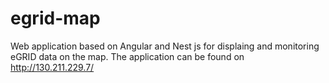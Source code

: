 # egrid-map

Web application based on Angular and Nest js for displaing and monitoring eGRID data on the map.
The application can be found on http://130.211.229.7/
